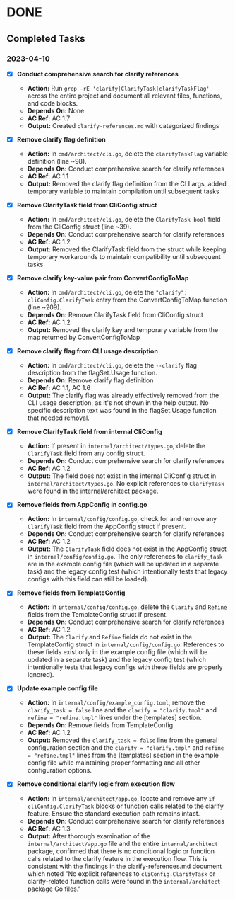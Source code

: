 # DONE

## Completed Tasks

### 2023-04-10
- [x] **Conduct comprehensive search for clarify references**
  - **Action:** Run `grep -rE 'clarify|ClarifyTask|clarifyTaskFlag'` across the entire project and document all relevant files, functions, and code blocks.
  - **Depends On:** None
  - **AC Ref:** AC 1.7
  - **Output:** Created `clarify-references.md` with categorized findings
  
- [x] **Remove clarify flag definition**
  - **Action:** In `cmd/architect/cli.go`, delete the `clarifyTaskFlag` variable definition (line ~98).
  - **Depends On:** Conduct comprehensive search for clarify references
  - **AC Ref:** AC 1.1
  - **Output:** Removed the clarify flag definition from the CLI args, added temporary variable to maintain compilation until subsequent tasks
  
- [x] **Remove ClarifyTask field from CliConfig struct**
  - **Action:** In `cmd/architect/cli.go`, delete the `ClarifyTask bool` field from the CliConfig struct (line ~39).
  - **Depends On:** Conduct comprehensive search for clarify references
  - **AC Ref:** AC 1.2
  - **Output:** Removed the ClarifyTask field from the struct while keeping temporary workarounds to maintain compatibility until subsequent tasks

- [x] **Remove clarify key-value pair from ConvertConfigToMap**
  - **Action:** In `cmd/architect/cli.go`, delete the `"clarify": cliConfig.ClarifyTask` entry from the ConvertConfigToMap function (line ~209).
  - **Depends On:** Remove ClarifyTask field from CliConfig struct
  - **AC Ref:** AC 1.2
  - **Output:** Removed the clarify key and temporary variable from the map returned by ConvertConfigToMap

- [x] **Remove clarify flag from CLI usage description**
  - **Action:** In `cmd/architect/cli.go`, delete the `--clarify` flag description from the flagSet.Usage function.
  - **Depends On:** Remove clarify flag definition
  - **AC Ref:** AC 1.1, AC 1.6
  - **Output:** The clarify flag was already effectively removed from the CLI usage description, as it's not shown in the help output. No specific description text was found in the flagSet.Usage function that needed removal.

- [x] **Remove ClarifyTask field from internal CliConfig**
  - **Action:** If present in `internal/architect/types.go`, delete the `ClarifyTask` field from any config struct.
  - **Depends On:** Conduct comprehensive search for clarify references
  - **AC Ref:** AC 1.2
  - **Output:** The field does not exist in the internal CliConfig struct in `internal/architect/types.go`. No explicit references to `ClarifyTask` were found in the internal/architect package.

- [x] **Remove fields from AppConfig in config.go**
  - **Action:** In `internal/config/config.go`, check for and remove any `ClarifyTask` field from the AppConfig struct if present.
  - **Depends On:** Conduct comprehensive search for clarify references
  - **AC Ref:** AC 1.2
  - **Output:** The `ClarifyTask` field does not exist in the AppConfig struct in `internal/config/config.go`. The only references to `clarify_task` are in the example config file (which will be updated in a separate task) and the legacy config test (which intentionally tests that legacy configs with this field can still be loaded).

- [x] **Remove fields from TemplateConfig**
  - **Action:** In `internal/config/config.go`, delete the `Clarify` and `Refine` fields from the TemplateConfig struct if present.
  - **Depends On:** Conduct comprehensive search for clarify references
  - **AC Ref:** AC 1.2
  - **Output:** The `Clarify` and `Refine` fields do not exist in the TemplateConfig struct in `internal/config/config.go`. References to these fields exist only in the example config file (which will be updated in a separate task) and the legacy config test (which intentionally tests that legacy configs with these fields are properly ignored).

- [x] **Update example config file**
  - **Action:** In `internal/config/example_config.toml`, remove the `clarify_task = false` line and the `clarify = "clarify.tmpl"` and `refine = "refine.tmpl"` lines under the [templates] section.
  - **Depends On:** Remove fields from TemplateConfig
  - **AC Ref:** AC 1.2
  - **Output:** Removed the `clarify_task = false` line from the general configuration section and the `clarify = "clarify.tmpl"` and `refine = "refine.tmpl"` lines from the [templates] section in the example config file while maintaining proper formatting and all other configuration options.

- [x] **Remove conditional clarify logic from execution flow**
  - **Action:** In `internal/architect/app.go`, locate and remove any `if cliConfig.ClarifyTask` blocks or function calls related to the clarify feature. Ensure the standard execution path remains intact.
  - **Depends On:** Conduct comprehensive search for clarify references
  - **AC Ref:** AC 1.3
  - **Output:** After thorough examination of the `internal/architect/app.go` file and the entire `internal/architect` package, confirmed that there is no conditional logic or function calls related to the clarify feature in the execution flow. This is consistent with the findings in the clarify-references.md document which noted "No explicit references to `cliConfig.ClarifyTask` or clarify-related function calls were found in the `internal/architect` package Go files."